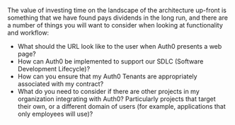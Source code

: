 The value of investing time on the landscape of the architecture up-front is something that we have found pays dividends in the long run, and there are a number of things you will want to consider when looking at functionality and workflow:

* What should the URL look like to the user when Auth0 presents a web page?
* How can Auth0 be implemented to support our SDLC (Software Development Lifecycle)?
* How can you ensure that my Auth0 Tenants are appropriately associated with my contract?
* What do you need to consider if there are other projects in my organization integrating with Auth0? Particularly projects that target their own, or a different domain of users (for example, applications that only employees will use)? 